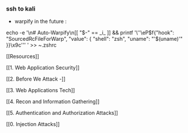 ### ssh to kali

- warpify in the future :

echo -e '\n# Auto-Warpify\n[[ "$-" == _i_ ]] && printf '\''\eP$f{"hook": "SourcedRcFileForWarp", "value": { "shell": "zsh", "uname": "'$(uname)'" }}\x9c'\'' ' >> ~\.zshrc

  

[[Resources]]

[[1. Web Application Security]]

[[2. Before We Attack -]]

  

[[3. Web Applications Tech]]

[[4. Recon and Information Gathering]]

[[5. Authentication and Authorization Attacks]]

[[0. Injection Attacks]]